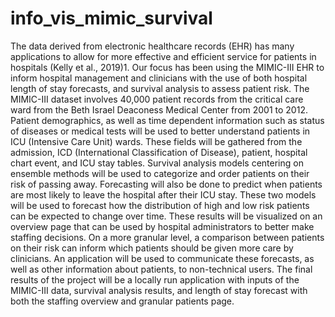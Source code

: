 # info_vis_mimic_survival

The data derived from electronic healthcare records (EHR) has many applications to allow for more effective and efficient service for patients in hospitals (Kelly et al., 2019)1. Our focus has been using the MIMIC-III EHR to inform hospital management and clinicians with the use of both hospital length of stay forecasts, and survival analysis to assess patient risk. The MIMIC-III dataset involves 40,000 patient records from the critical care ward from the Beth Israel Deaconess Medical Center from 2001 to 2012. Patient demographics, as well as time dependent information such as status of diseases or medical tests will be used to better understand patients in ICU (Intensive Care Unit) wards. These fields will be gathered from the admission, ICD (International Classification of Disease), patient, hospital chart event, and ICU stay tables. Survival analysis models centering on ensemble methods will be used to categorize and order patients on their risk of passing away. Forecasting will also be done to predict when patients are most likely to leave the hospital after their ICU stay. These two models will be used to forecast how the distribution of high and low risk patients can be expected to change over time. These results will be visualized on an overview page that can be used by hospital administrators to better make staffing decisions. On a more granular level, a comparison between patients on their risk can inform which patients should be given more care by clinicians. An application will be used to communicate these forecasts, as well as other information about patients, to non-technical users. The final results of the project will be a locally run application with inputs of the MIMIC-III data, survival analysis results, and length of stay forecast with both the staffing overview and granular patients page.
